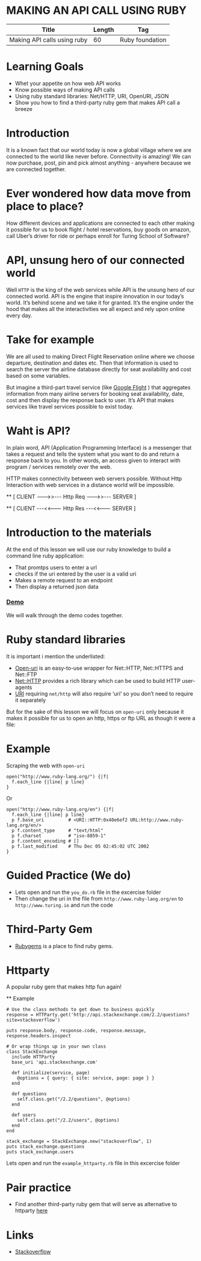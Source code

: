 # MAKING AN API CALL USING RUBY

 

Title | Length | Tag
------------ | ------------- | ------------- 
Making API calls using ruby | 60 | Ruby foundation

# Learning Goals
-	Whet your appetite on how web API works 
-	Know possible ways of making API calls
-	Using ruby standard libraries: Net/HTTP, URI, OpenURI, JSON
-	Show you how to find a third-party ruby gem that makes API call a breeze
 
# Introduction 
It is a known fact that our world today is now a global village where we are connected to the world like never before. Connectivity is amazing! We can now purchase, post, pin and pick almost anything - anywhere because we are connected together.

# Ever wondered how data move from place to place?
How different devices and applications are connected to each other making it possible for us to book flight / hotel reservations, buy goods on amazon, call Uber’s driver for ride or perhaps enroll for Turing School of Software?

# API, unsung hero of our connected world
Well `HTTP` is the king of the web services while API is the unsung hero of our connected world. API is the engine that inspire innovation in our today’s world.  It’s behind scene and we take it for granted. It’s the engine under the hood that makes all the interactivities we all expect and rely upon online every day. 

# Take for example
We are all used to making Direct Flight Reservation online where we choose departure, destination and dates etc. Then that information is used to search the server the airline database directly for seat availability and cost based on some variables.  

But imagine a third-part travel service (like [Google Flight](https://www.google.com/flights/) ) that aggregates information from many airline servers for booking seat availability, date, cost and then display the response back to user.  It’s API that makes services like travel services possible to exist today. 

# Waht is API?
In plain word, API (Application Programming Interface) is a messenger that takes a request and tells the system what you want to do and return a response back to you.  In other words, an access given to interact with program / services remotely over the web. 

HTTP makes connectivity between web servers possible. Without Http Interaction with web services in a distance world will be impossible.


** [ CLIENT --->>--- Http Req --->>--- SERVER ] 

** [ CLIENT ---<<--- Http Res ---<<--- SERVER ]

# Introduction to the materials
At the end of this lesson we will use our ruby knowledge  to build a command line ruby application:
- That promtps users to enter a url
- checks if the uri entered by the user is a valid uri
- Makes a remote request to an endpoint 
- Then display a returned json data

### [Demo](http://www.github.com/dayogreats/ruby_api_call)
We will walk  through the demo codes together.

# Ruby standard libraries
It is important i mention the underlisted:
+ [Open-uri](https://ruby-doc.org/stdlib-2.3.0/libdoc/open-uri/rdoc/OpenURI.html) is an easy-to-use wrapper for Net::HTTP, Net::HTTPS and Net::FTP
+ [Net::HTTP](https://ruby-doc.org/stdlib-2.3.0/libdoc/net/http/rdoc/Net/HTTP.html) provides a rich library which can be used to build HTTP user-agents
+ [URI](https://ruby-doc.org/stdlib-2.3.0/libdoc/uri/rdoc/URI.html) requiring `net/http` will also require ‘uri’ so you don’t need to require it separately

But for the sake of this lesson we will focus on `open-uri` only because it makes it possible for us to open an http, https or ftp URL as though it were a file:

# Example
Scraping the web with `open-uri`
```
open("http://www.ruby-lang.org/") {|f|
  f.each_line {|line| p line}
}
```

Or 

```
open("http://www.ruby-lang.org/en") {|f|
  f.each_line {|line| p line}
  p f.base_uri         # <URI::HTTP:0x40e6ef2 URL:http://www.ruby-lang.org/en/>
  p f.content_type     # "text/html"
  p f.charset          # "iso-8859-1"
  p f.content_encoding # []
  p f.last_modified    # Thu Dec 05 02:45:02 UTC 2002
}
```

# Guided Practice (We do)
- Lets open and run the `you_do.rb` file in the excercise folder 
- Then change the uri in the file from `http://www.ruby-lang.org/en` to `http://www.turing.io` and run the code 

# Third-Party Gem
- [Rubygems](http://www.rubygems.org) is a place to find ruby gems.

# Httparty
A popular ruby gem that makes http fun again! 

** Example 
```
# Use the class methods to get down to business quickly
response = HTTParty.get('http://api.stackexchange.com/2.2/questions?site=stackoverflow')

puts response.body, response.code, response.message, response.headers.inspect

# Or wrap things up in your own class
class StackExchange
  include HTTParty
  base_uri 'api.stackexchange.com'

  def initialize(service, page)
    @options = { query: { site: service, page: page } }
  end

  def questions
    self.class.get("/2.2/questions", @options)
  end

  def users
    self.class.get("/2.2/users", @options)
  end
end

stack_exchange = StackExchange.new("stackoverflow", 1)
puts stack_exchange.questions
puts stack_exchange.users
```

Lets open and run the `example_httparty.rb` file in this excercise folder 

# Pair practice
- Find another third-party ruby gem that will serve as alternative to httparty [here](https://rubygems.org) 

# Links
- [Stackoverflow](https://stackoverflow.com/questions/16764030/what-is-the-difference-between-rubys-open-uri-and-nethttp-gems)


